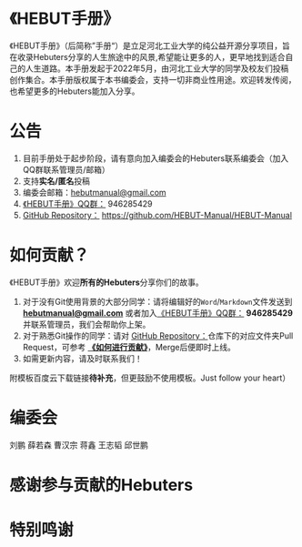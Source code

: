 # 《HEBUT手册》

《HEBUT手册》（后简称”手册“）是立足河北工业大学的纯公益开源分享项目，旨在收录Hebuters分享的人生旅途中的风景,希望能让更多的人，更早地找到适合自己的人生道路。本手册发起于2022年5月，由河北工业大学的同学及校友们投稿创作集合。本手册版权属于本书编委会，支持一切非商业性用途。欢迎转发传阅，也希望更多的Hebuters能加入分享。

# 公告
1. 目前手册处于起步阶段，请有意向加入编委会的Hebuters联系编委会（加入QQ群联系管理员/邮箱）
2. 支持**实名/匿名**投稿
3. 编委会邮箱：hebutmanual@gmail.com
4. [《HEBUT手册》QQ群：](点击链接加入群聊【HEBUT手册】：ERR) 946285429
5. [GitHub Repository：](https://github.com/HEBUT-Manual/HEBUT-Manual) https://github.com/HEBUT-Manual/HEBUT-Manual
# 如何贡献？
《HEBUT手册》欢迎**所有的Hebuters**分享你们的故事。

1. 对于没有Git使用背景的大部分同学：请将编辑好的`Word`/`Markdown`文件发送到**hebutmanual@gmail.com** 或者加入[《HEBUT手册》QQ群：](点击链接加入群聊【HEBUT手册】：ERR) **946285429**并联系管理员，我们会帮助你上架。
2. 对于熟悉Git操作的同学：请对 [GitHub Repository：](https://github.com/HEBUT-Manual/HEBUT-Manual)仓库下的对应文件夹Pull Request，可参考 [**《如何进行贡献》**](gong-xian\ru-he-jin-xing-jing-yan-gong-xian.md)，Merge后便即时上线。
3. 如需更新内容，请及时联系我们！

附模板百度云下载链接**待补充**，但更鼓励不使用模板。Just follow your heart）



# 编委会
刘鹏 薛若森 曹汉宗 蒋鑫 王志韬 邱世鹏
# 感谢参与贡献的Hebuters

# 特别鸣谢




